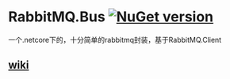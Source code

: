 # RabbitMQ.Bus [![NuGet version](https://badge.fury.io/nu/RabbitMQ.Bus.svg)](https://badge.fury.io/nu/RabbitMQ.Bus)
一个.netcore下的，十分简单的rabbitmq封装，基于RabbitMQ.Client
## [wiki](https://github.com/ojdev/RabbitMQ.Bus/wiki)
